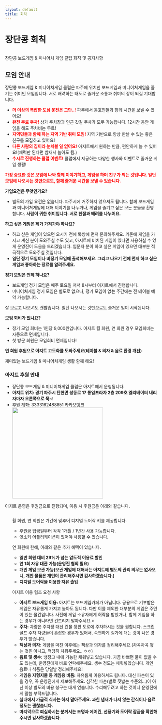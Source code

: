```yaml
---
layout: default
title: 회칙
---
```


<div class="post">
	<h1 class="pageTitle">장단콩 회칙</h1>
	<img src="{{ '/assets/img/jdk_main.jpeg' | relative_url }}" alt="">
	<p class="intro">장단콩 보드게임 & 미니어처 게임 클럽 회칙 및 공지사항</p>
	<h2>모임 안내</h2>
	<p>장단콩 보드게임 & 미니어처게임 클럽은 파주에 위치한 보드게임과 미니어처게임을 즐기는 취미인 모임입니다. 서로 배려하는 태도로 즐거운 소통과 취미의 장이 되길 기대합니다.</p>
	<ul>
		<li><strong style="color: red;">더 이상의 복잡한 도심 운전은 그만..!</strong> 파주에서 동호인들과 함께 시간을 보낼 수 있어요!</li>
  		<li><strong style="color: red;">완전 무료 주차!</strong> 상가 주차장과 인근 갓길 주차가 모두 가능합니다. 12시간 동안 게임을 해도 주차비는 무료!</li>
  		<li><strong style="color: red;">지역민들과 함께 하는 지역 기반 취미 모임!</strong> 지역 기반으로 항상 만날 수 있는 좋은 친구를 모집하고 있어요!</li>
  		<li><strong style="color: red;">다른 사람의 집이라 눈치볼 일 없어요!</strong> 아지트에서 원하는 만큼, 편안하게 놀 수 있어요!(체력만 된다면 밤새서 놀아도 됨.)</li>
  		<li><strong style="color: red;">수시로 진행하는 클럽 이벤트!</strong> 클럽에서 제공하는 다양한 행사와 이벤트로 즐거운 게임 생활!</li>
  	</ul>
	<p><strong style="color: red;">가장 중요한 것은 모임에 나와 함께 이야기하고, 게임을 하며 친구가 되는 것입니다. 일단 모임에 나오시는 것만으로도, 함께 즐거운 시간을 보낼 수 있습니다.</strong></p>
	<p><strong>가입요건은 무엇인가요?</strong></p>
	<ul>
		<li>별도의 가입 요건은 없습니다. 파주시에 거주하지 않으셔도 됩니다. 함께 보드게임과 미니어처게임에 대해 이야기를 나누거나, 게임을 즐기고 싶은 모든 분들을 환영합니다.
<strong>사람이 귀한 취미입니다. 서로 친절과 배려를 나누어요.</strong></li>
  	</ul>
	<p><b>하고 싶은 게임은 제가 가져가야 하나요?</b></p>
	<ul>
		<li>하고 싶은 게임이 있으면 오시기 전에 톡방에 먼저 문의해주세요. 기존에 게임을 가지고 계신 분이 도와주실 수도 있고, 아지트에 비치된 게임이 있다면 사용하실 수 있게 운영진이 도움을 드리겠습니다. 입문자 분이 하고 싶은 게임이 있으면 대부분 적극적으로 도와주실 것입니다.</li>
		<li><b>일단 정기 모임이나 비정기 모임에 출석해보세요. 그리고 나오기 전에 먼저 하고 싶은 게임과 좋아하는 장르를 알려주세요.</b></li>
  	</ul>
	<p><b>정기 모임은 언제 하나요?</b></p>
	<ul>
		<li>보드게임 정기 모임은 매주 토요일 저녁 8시부터 아지트에서 진행합니다.</li>
		<li>미니어처게임 정기 모임은 별도로 없으나, 정기 모임이 없는 주간에는 전 테이블 예약 가능합니다.</li>
  	</ul>
	<p>잘 모르고 나오셔도 괜찮습니다. 일단 나오시는 것만으로도 즐거운 일이 시작됩니다.</p>
	<p><b>모임 회비가 있나요?</b></p>
	<ul>
		<li>정기 모임 회비는 1인당 9,000원입니다. 아지트 월 회원, 연 회원 경우 모임회비는 자동으로 면제입니다.</li>
		<li>첫 방문 회원은 모임회비 면제입니다!</li>
  	</ul>
	<p><b>연 회원 후원으로 아지트 고도화를 도와주세요(테이블 & 의자 & 음료 환경 개선)</b></p>
	<p>재미있는 보드게임 & 미니어처게임 생활 함께 해요!</p>
	<h3>아지트 후원 안내</h3>
	<ul>
		<li>장단콩 보드게임 & 미니어처게임 클럽은 아지트에서 운영됩니다.</li>
		<li><b>아지트 위치: 경기 파주시 탄현면 성동로 17 통일프라자 2층 209호
엘리베이터 내리자마자 오른쪽으로 쭉~!</b></li>
		<li>후원 계좌: 3333162488851 카카오뱅크</li>
		<img src="{{ '/assets/img/money.png' | relative_url }}" alt="" width="300">
  	</ul>
	<p>아지트 운영은 후원금으로 진행되며, 이용 시 후원금은 아래와 같습니다.</p>
	<img src="{{ '/assets/img/table.png' | relative_url }}" alt="">
	<ul>
	<p>월 회원, 연 회원은 기간에 맞추어 디지털 도어락 키를 제공합니다.</p>
	<ul>
		<li>후원금 입금일부터 각각 1개월 / 1년간 사용 가능합니다.</li>
		<li>잇소키 어플리케이션이 있어야 사용할 수 있습니다.</li>
	</ul>
	<p>연 회원에 한해, 아래와 같은 추가 혜택이 있습니다.</p>
	<ul>
		<li><b>일반 회원 대비 29%가 넘는 압도적 이용료 할인</b></li>
		<li><b>연 1회 자유 대관 가능(운영진 협의 필요)</b></li>
		<li><b>개인 게임 보관 가능(보관 게임에 대해서는 아지트에 별도의 관리 의무는 없사오니, 개인 물품은 개인이 관리해주시면 감사하겠습니다.)</b></li>
		<li><b>디지털 도어락을 이용한 자유 출입</b></li>
	</ul>
	<p>아지트 이용 협조 요청 사항</p>
	<ul>
		<li><b>아지트 보드게임 이용:</b> 아지트는 보드게임카페가 아닙니다. 공용으로 기부받은 게임은 자유롭게 가지고 놀아도 됩니다. 다만 이를 제외한 대부분의 게임은 주인이 있는 물건입니다. 사전에 게임 소유자에게 허락을 받았거나, 함께 게임을 하는 경우가 아니라면 건드리지 말아주세요.></li>
		<li><b>주차:</b> 차량은 주차장 대신 건물 뒷편 도로에 주차하시는 것을 권합니다. 스크린 골프 주차 차량들이 혼잡한 경우가 있어서, 속편하게 길가에 대는 것이 나은 경우가 많습니다.</li>
		<li><b>책상과 의자:</b> 게임을 마친 이후에는 책상과 의자를 정리해주세요.(차곡차곡 쌓는 것은 아니고, 적당히 치워주세요.. ㅎㅎ)</li>
		<li><b>음료 및 생수:</b> 냉장고 내에 가능한 채워넣고 있습니다. 가끔 바쁘면 물이 없을 수도 있는데, 운영진에게 바로 연락해주세요. 생수 정도는 채워넣겠습니다. 개인 음료나 식품은 당일날 정리해주세요!</li>
		<li><b>게임용 지형지물 등 게임용 비품:</b> 자유롭게 이용하셔도 됩니다. 대신 파손이 있을 경우, 꼭 운영진에게 제보해주세요. 심각한 파손(발로 짓밟는 수준의…)이 아닌 이상 별도의 비용 청구는 대개 없습니다. 수리해두려고 하는 것이니 운영진에게 말씀 부탁드립니다.</li>
		<li><b>실내에서 가급적 식사는 하지 말아주세요. 과한 냄새가 나지 않는 간식이나 음료 정도는 괜찮습니다.</li>
		<li><b>마지막으로 퇴실하시는 분께서는 조명과 에어컨, 선풍기와 도어락 잠금을 확인해주시면 감사하겠습니다.</li>
	</ul>
</div>
